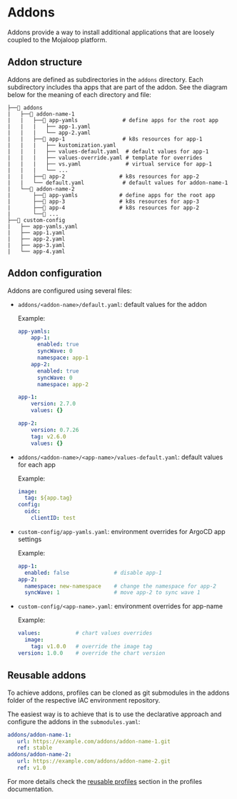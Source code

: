 # Addons

Addons provide a way to install additional applications that are loosely coupled
to the Mojaloop platform.

## Addon structure

Addons are defined as subdirectories in the `addons` directory.
Each subdirectory includes tha apps that are part of the addon.
See the diagram below for the meaning of each directory and file:

```text
├──📁 addons
|   ├──📁 addon-name-1
|   |   ├──📁 app-yamls              # define apps for the root app
|   |   |   ├── app-1.yaml
|   |   |   └── app-2.yaml
|   |   ├──📁 app-1                  # k8s resources for app-1
|   |   |   ├── kustomization.yaml
|   |   |   ├── values-default.yaml  # default values for app-1
|   |   |   ├── values-override.yaml # template for overrides
|   |   |   ├── vs.yaml              # virtual service for app-1
|   |   |   └── ...
|   |   ├──📁 app-2                 # k8s resources for app-2
|   |   └── default.yaml            # default values for addon-name-1
|   └──📁 addon-name-2
|       ├──📁 app-yamls             # define apps for the root app
|       ├──📁 app-3                 # k8s resources for app-3
|       ├──📁 app-4                 # k8s resources for app-2
|       └──📁 ...
├──📁 custom-config
|   ├── app-yamls.yaml
|   ├── app-1.yaml
|   ├── app-2.yaml
|   ├── app-3.yaml
|   └── app-4.yaml
```

## Addon configuration

Addons are configured using several files:

- `addons/<addon-name>/default.yaml`: default values for the addon

  Example:

  ```yaml
  app-yamls:
      app-1:
        enabled: true
        syncWave: 0
        namespace: app-1
      app-2:
        enabled: true
        syncWave: 0
        namespace: app-2

  app-1:
      version: 2.7.0
      values: {}

  app-2:
      version: 0.7.26
      tag: v2.6.0
      values: {}
  ```

- `addons/<addon-name>/<app-name>/values-default.yaml`: default values for each app

  Example:

  ```yaml
  image:
    tag: ${app.tag}
  config:
    oidc:
      clientID: test
  ```

- `custom-config/app-yamls.yaml`: environment overrides for ArgoCD app settings

  Example:

  ```yaml
  app-1:
    enabled: false              # disable app-1
  app-2:
    namespace: new-namespace    # change the namespace for app-2
    syncWave: 1                 # move app-2 to sync wave 1
  ```

- `custom-config/<app-name>.yaml`: environment overrides for app-name

  Example:

  ```yaml
  values:           # chart values overrides
    image:
      tag: v1.0.0   # override the image tag
  version: 1.0.0    # override the chart version
  ```

## Reusable addons

To achieve addons, profiles can be cloned as git submodules in the
addons folder of the respective IAC environment repository.

The easiest way is to achieve that is to use the declarative
approach and configure the addons in the `submodules.yaml`:

   ```yaml
   addons/addon-name-1:
      url: https://example.com/addons/addon-name-1.git
      ref: stable
   addons/addon-name-2:
      url: https://example.com/addons/addon-name-2.git
      ref: v1.0
   ```

For more details check the [reusable profiles](profiles.md#reusable-profiles)
section in the profiles documentation.
